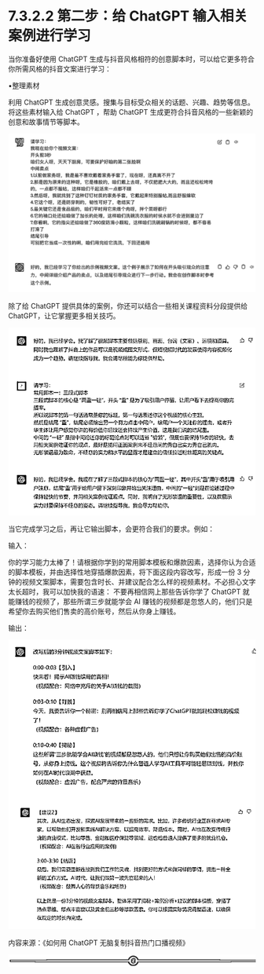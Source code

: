 # 7.3.2.2 第二步：给 ChatGPT 输入相关案例进行学习

当你准备好使用 ChatGPT 生成与抖音风格相符的创意脚本时，可以给它更多符合你所需风格的抖音文案进行学习：

•整理素材

利用 ChatGPT 生成创意灵感。搜集与目标受众相关的话题、兴趣、趋势等信息。将这些素材输入给 ChatGPT ，帮助 ChatGPT 生成更符合抖音风格的一些新颖的创意和故事情节等脚本。

![](img/11e2539b9b9414e699d36fb01ec9713e.png)

除了给 ChatGPT 提供具体的案例，你还可以结合一些相关课程资料分段提供给 ChatGPT，让它掌握更多相关技巧。

![](img/b81b8cbd43faae2f787fdf602bb29195.png)

当它完成学习之后，再让它输出脚本，会更符合我们的要求。例如：

输入：

你的学习能力太棒了！请根据你学到的常用脚本模板和爆款因素，选择你认为合适的脚本模板，并由选择性地穿插爆款因素，将下面这段内容改写，形成一份 3 分钟的视频文案脚本，需要包含时长、并建议配合怎么样的视频素材。不必担心文字太长超时，我可以加快我的语速：
不要再相信网上那些告诉你学了 ChatGPT 就能赚钱的视频了，那些所谓三步就能学会 AI 赚钱的视频都是忽悠人的，他们只是希望你去购买他们售卖的高价账号，然后从你身上赚钱。

输出：

![](img/c8b9ffa077c09df69621762a56c4be3d.png)

内容来源：《如何用 ChatGPT 无脑复制抖音热门口播视频》

![](img/6ee508850b27e2c7d179da2f3eea659e.png)